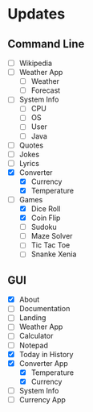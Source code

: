 # Updates

## Command Line

- [ ] Wikipedia
- [ ] Weather App
  - [ ] Weather
  - [ ] Forecast
- [ ] System Info
  - [ ] CPU
  - [ ] OS
  - [ ] User
  - [ ] Java
- [ ] Quotes
- [ ] Jokes
- [ ] Lyrics
- [x] Converter
  - [x] Currency
  - [x] Temperature
- [ ] Games
  - [x] Dice Roll
  - [x] Coin Flip
  - [ ] Sudoku
  - [ ] Maze Solver
  - [ ] Tic Tac Toe
  - [ ] Snanke Xenia

## GUI

- [x] About
- [ ] Documentation
- [ ] Landing
- [ ] Weather App
- [ ] Calculator
- [ ] Notepad
- [x] Today in History
- [x] Converter App
  - [x] Temperature
  - [x] Currency
- [ ] System Info
- [ ] Currency App
